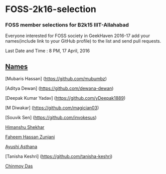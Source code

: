 # FOSS-2k16-selection

### FOSS member selections for B2k15 IIIT-Allahabad

Everyone interested for FOSS society in GeekHaven 2016-17 add your names(include link to your GitHub profile) to the list and send pull requests.

Last Date and Time : 8 PM, 17 April, 2016

[Names](githubprofilelink) 
-----------------------
[Mubaris Hassan] (https://github.com/mubumbz)

[Aditya Dewan] (https://github.com/dewana-dewan)

[Deepak Kumar Yadav] (https://github.com/yDeepak1889)

[M Diwakar] (https://github.com/magician03)

[Souvik Sen] (https://github.com/invokesus)

[Himanshu Shekhar](https://github.com/himanshub16)


[Faheem Hassan Zunjani](https://github.com/faheemzunjani)

[Ayushi Asthana](https://github.com/a-asthana)

[Tanisha Keshri] (https://github.com/tanisha-keshri)

[Chinmoy Das](https://github.com/chinmoy159-1)
